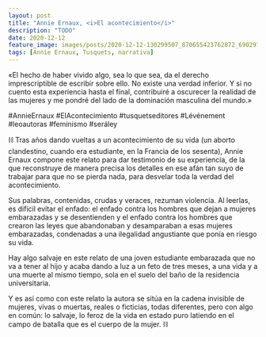 ```yaml
---
layout: post
title: "Annie Ernaux, <i>El acontecimiento</i>"
description: "TODO"
date: 2020-12-12
feature_image: images/posts/2020-12-12-130299507_870655423762872_6902973373435458264_n_17846171963492399.jpg
tags: [Annie Ernaux, Tusquets, narrativa]
---
```


«El hecho de haber vivido algo, sea lo que sea, da el derecho imprescriptible de escribir sobre ello. No existe una verdad inferior. Y si no cuento esta experiencia hasta el final, contribuiré a oscurecer la realidad de las mujeres y me pondré del lado de la dominación masculina del mundo.»
<!--more-->

#AnnieErnaux #ElAcontecimiento #tusquetseditores #Lévénement #leoautoras #feminismo #seráley

⛓ Tras años dando vueltas a un acontecimiento de su vida (un aborto clandestino, cuando era estudiante, en la Francia de los sesenta), Annie Ernaux compone este relato para dar testimonio de su experiencia, de la que reconstruye de manera precisa los detalles en ese afán tan suyo de trabajar para que no se pierda nada, para desvelar toda la verdad del acontecimiento.

Sus palabras, contenidas, crudas y veraces, rezuman violencia. Al leerlas, es difícil evitar el enfado: el enfado contra los hombres que dejan a mujeres embarazadas y se desentienden y el enfado contra los hombres que crearon las leyes que abandonaban y desamparaban a esas mujeres embarazadas, condenadas a una ilegalidad angustiante que ponía en riesgo su vida.

Hay algo salvaje en este relato de una joven estudiante embarazada que no va a tener al hijo y acaba dando a luz a un feto de tres meses, a una vida y a una muerte al mismo tiempo, sola en el suelo del baño de la residencia universitaria.

Y es así como con este relato la autora se sitúa en la cadena invisible de mujeres, vivas o muertas, reales o ficticias, todas diferentes, pero con algo en común: lo salvaje, lo feroz de la vida en estado puro latiendo en el campo de batalla que es el cuerpo de la mujer. ⛓
